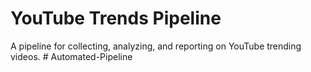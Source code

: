 # YouTube Trends Pipeline

A pipeline for collecting, analyzing, and reporting on YouTube trending videos.
#   A u t o m a t e d - P i p e l i n e  
 